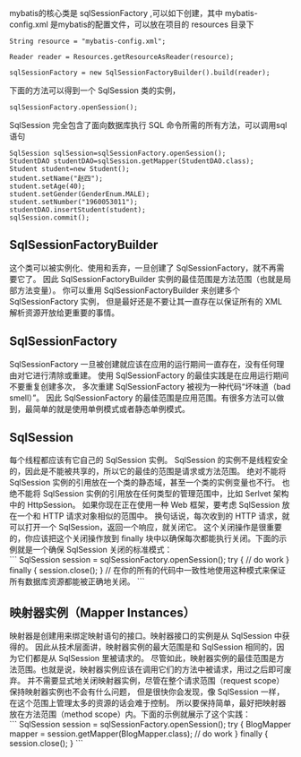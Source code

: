 mybatis的核心类是 sqlSessionFactory ,可以如下创建，其中 mybatis-config.xml 是mybatis的配置文件，可以放在项目的 resources 目录下
```
String resource = "mybatis-config.xml";

Reader reader = Resources.getResourceAsReader(resource);

sqlSessionFactory = new SqlSessionFactoryBuilder().build(reader);
```

下面的方法可以得到一个 SqlSession 类的实例，
```
sqlSessionFactory.openSession();
```
SqlSession 完全包含了面向数据库执行 SQL 命令所需的所有方法，可以调用sql语句
```
SqlSession sqlSession=sqlSessionFactory.openSession();
StudentDAO studentDAO=sqlSession.getMapper(StudentDAO.class);
Student student=new Student();
student.setName("赵四");
student.setAge(40);
student.setGender(GenderEnum.MALE);
student.setNumber("1960053011");
studentDAO.insertStudent(student);
sqlSession.commit();
```

<h2>SqlSessionFactoryBuilder</h2>
<div>
这个类可以被实例化、使用和丢弃，一旦创建了 SqlSessionFactory，就不再需要它了。
因此 SqlSessionFactoryBuilder 实例的最佳范围是方法范围（也就是局部方法变量）。
你可以重用 SqlSessionFactoryBuilder 来创建多个 SqlSessionFactory 实例，
但是最好还是不要让其一直存在以保证所有的 XML 解析资源开放给更重要的事情。
</div>

<h2>SqlSessionFactory</h2>
<div>
SqlSessionFactory 一旦被创建就应该在应用的运行期间一直存在，没有任何理由对它进行清除或重建。
使用 SqlSessionFactory 的最佳实践是在应用运行期间不要重复创建多次，
多次重建 SqlSessionFactory 被视为一种代码“坏味道（bad smell）”。
因此 SqlSessionFactory 的最佳范围是应用范围。有很多方法可以做到，最简单的就是使用单例模式或者静态单例模式。
</div>

<h2>SqlSession</h2>
<div>
每个线程都应该有它自己的 SqlSession 实例。
SqlSession 的实例不是线程安全的，因此是不能被共享的，所以它的最佳的范围是请求或方法范围。
绝对不能将 SqlSession 实例的引用放在一个类的静态域，甚至一个类的实例变量也不行。
也绝不能将 SqlSession 实例的引用放在任何类型的管理范围中，比如 Serlvet 架构中的 HttpSession。
如果你现在正在使用一种 Web 框架，要考虑 SqlSession 放在一个和 HTTP 请求对象相似的范围中。
换句话说，每次收到的 HTTP 请求，就可以打开一个 SqlSession，返回一个响应，就关闭它。
这个关闭操作是很重要的，你应该把这个关闭操作放到 finally 块中以确保每次都能执行关闭。下面的示例就是一个确保 SqlSession 关闭的标准模式：
</div>
```
SqlSession session = sqlSessionFactory.openSession();
try {
  // do work
} finally {
  session.close();
}
// 在你的所有的代码中一致性地使用这种模式来保证所有数据库资源都能被正确地关闭。
```

<h2>映射器实例（Mapper Instances）</h2>
<div>
映射器是创建用来绑定映射语句的接口。映射器接口的实例是从 SqlSession 中获得的。
因此从技术层面讲，映射器实例的最大范围是和 SqlSession 相同的，因为它们都是从 SqlSession 里被请求的。
尽管如此，映射器实例的最佳范围是方法范围。也就是说，映射器实例应该在调用它们的方法中被请求，用过之后即可废弃。
并不需要显式地关闭映射器实例，尽管在整个请求范围（request scope）保持映射器实例也不会有什么问题，
但是很快你会发现，像 SqlSession 一样，在这个范围上管理太多的资源的话会难于控制。
所以要保持简单，最好把映射器放在方法范围（method scope）内。下面的示例就展示了这个实践：
</div>
```
SqlSession session = sqlSessionFactory.openSession();
try {
  BlogMapper mapper = session.getMapper(BlogMapper.class);
  // do work
} finally {
  session.close();
}
```
